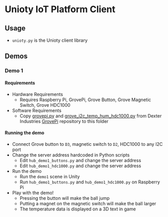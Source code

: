 # Unioty IoT Platform Client

## Usage
- `unioty.py` is the Unioty client library

## Demos

### Demo 1

#### Requirements
- Hardware Requirements
  - Requires Raspberry Pi, GrovePi, Grove Button, Grove Magnetic Switch, Grove HDC1000
- Software Requirements
  - Copy [grovepi.py](https://github.com/DexterInd/GrovePi/blob/master/Software/Python/grovepi.py) and [grove_i2c_temp_hum_hdc1000.py](https://github.com/DexterInd/GrovePi/blob/master/Software/Python/grove_i2c_temp_hum_hdc1000/grove_i2c_temp_hum_hdc1000.py) from Dexter Industries [GrovePi](https://github.com/DexterInd/GrovePi) repository to this folder

#### Running the demo
- Connect Grove button to `D3`, magnetic switch to `D2`, HDC1000 to any I2C port
- Change the server address hardcoded in Python scripts
  - Edit `hub_demo1_buttons.py` and change the server address
  - Edit `hub_demo1_hdc1000.py` and change the server address
- Run the demo
  - Run the `demo1` scene in Unity
  - Run `hub_demo1_buttons.py` and `hub_demo1_hdc1000.py` on Raspberry Pi
- Play with the demo!
  - Pressing the button will make the ball jump
  - Putting a magnet on the magnetic switch will make the ball larger
  - The temperature data is displayed on a 3D text in game
